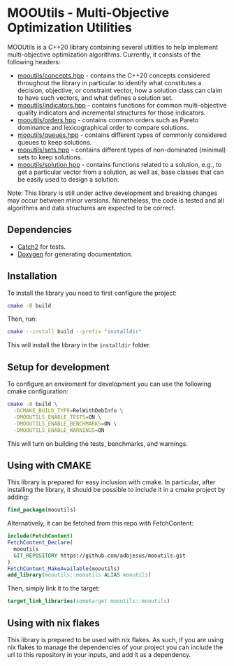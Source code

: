 # MOOUtils - Multi-Objective Optimization Utilities

MOOUtils is a C++20 library containing several utilities to help
implement multi-objective optimization algorithms. Currently, it
consists of the following headers:

- [mooutils/concepts.hpp](mooutils/include/mooutils/concepts.hpp) -
  contains the C++20 concepts considered throughout the library in
  particular to identify what constitutes a decision, objective, or
  constraint vector, how a solution class can claim to have such
  vectors, and what defines a solution set.
- [mooutils/indicators.hpp](mooutils/include/mooutils/indicators.hpp) -
  contains functions for common multi-objective quality indicators and
  incremental structures for those indicators.
- [mooutils/orders.hpp](mooutils/include/mooutils/orders.hpp) - contains
  common orders such as Pareto dominance and lexicographical order to
  compare solutions.
- [mooutils/queues.hpp](mooutils/include/mooutils/queues.hpp) - contains
  different types of commonly considered queues to keep solutions.
- [mooutils/sets.hpp](mooutils/include/mooutils/sets.hpp) - contains
  different types of non-dominated (minimal) sets to keep solutions.
- [mooutils/solution.hpp](mooutils/include/mooutils/solution.hpp) -
  contains functions related to a solution, e.g., to get a particular
  vector from a solution, as well as, base classes that can be easily
  used to design a solution.
  
Note: This library is still under active development and breaking
changes may occur between minor versions. Nonetheless, the code is
tested and all algorithms and data structures are expected to be
correct.

## Dependencies

- [Catch2](https://github.com/catchorg/Catch2) for tests.
- [Doxygen](https://www.doxygen.nl/index.html) for generating documentation.

## Installation

To install the library you need to first configure the project:

```sh
cmake -B build
```

Then, run:

```sh
cmake --install build --prefix "installdir"
```

This will install the library in the `installdir` folder.

## Setup for development

To configure an enviroment for development you can use the following
cmake configuration:

```bash
cmake -B build \
  -DCMAKE_BUILD_TYPE=RelWithDebInfo \
  -DMOOUTILS_ENABLE_TESTS=ON \
  -DMOOUTILS_ENABLE_BENCHMARKS=ON \
  -DMOOUTILS_ENABLE_WARNINGS=ON
```

This will turn on building the tests, benchmarks, and warnings.

## Using with CMAKE

This library is prepared for easy inclusion with cmake. In particular,
after installing the library, it should be possible to include it in a
cmake project by adding:

```CMake
find_package(mooutils)
```

Alternatively, it can be fetched from this repo with FetchContent:

```CMake
include(FetchContent)
FetchContent_Declare(
  mooutils
  GIT_REPOSITORY https://github.com/adbjesus/mooutils.git
)
FetchContent_MakeAvailable(mooutils)
add_library(mooutils::mooutils ALIAS mooutils)
```

Then, simply link it to the target:

```CMake
target_link_libraries(sometarget mooutils::mooutils)
```

## Using with nix flakes

This library is prepared to be used with nix flakes. As such, if you
are using nix flakes to manage the dependencies of your project you
can include the url to this repository in your inputs, and add it as a
dependency.

